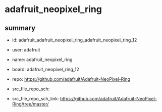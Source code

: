 # adafruit_neopixel_ring
 
## summary 
* id: adafruit_adafruit_neopixel_ring_adafruit_neopixel_ring_12
* user: adafruit
* name: adafruit_neopixel_ring
* board: adafruit_neopixel_ring_12
* repo: https://github.com/adafruit/Adafruit-NeoPixel-Ring



* src_file_repo_sch: 
* src_file_repo_sch_link: https://github.com/adafruit/Adafruit-NeoPixel-Ring/tree/master/






